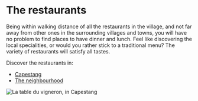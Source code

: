 # The restaurants

Being within walking distance of all the restaurants in the village, and not far away from other ones in the surrounding villages and towns, you will have no problem to find places to have dinner and lunch. Feel like discovering the local specialities, or would you rather stick to a traditional menu? The variety of restaurants will satisfy all tastes.

Discover the restaurants in:

* [Capestang](/en/restaurants/capestang)
* [The neighbourhood](/en/restaurants/neighbourhood)

![La table du vigneron, in Capestang](/images/restaurants.jpg)